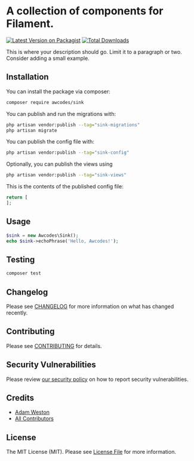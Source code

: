 # A collection of components for Filament.

[![Latest Version on Packagist](https://img.shields.io/packagist/v/awcodes/sink.svg?style=flat-square)](https://packagist.org/packages/awcodes/sink)
[![Total Downloads](https://img.shields.io/packagist/dt/awcodes/sink.svg?style=flat-square)](https://packagist.org/packages/awcodes/sink)

This is where your description should go. Limit it to a paragraph or two. Consider adding a small example.

## Installation

You can install the package via composer:

```bash
composer require awcodes/sink
```

You can publish and run the migrations with:

```bash
php artisan vendor:publish --tag="sink-migrations"
php artisan migrate
```

You can publish the config file with:

```bash
php artisan vendor:publish --tag="sink-config"
```

Optionally, you can publish the views using

```bash
php artisan vendor:publish --tag="sink-views"
```

This is the contents of the published config file:

```php
return [
];
```

## Usage

```php
$sink = new Awcodes\Sink();
echo $sink->echoPhrase('Hello, Awcodes!');
```

## Testing

```bash
composer test
```

## Changelog

Please see [CHANGELOG](CHANGELOG.md) for more information on what has changed recently.

## Contributing

Please see [CONTRIBUTING](.github/CONTRIBUTING.md) for details.

## Security Vulnerabilities

Please review [our security policy](../../security/policy) on how to report security vulnerabilities.

## Credits

- [Adam Weston](https://github.com/awcodes)
- [All Contributors](../../contributors)

## License

The MIT License (MIT). Please see [License File](LICENSE.md) for more information.
